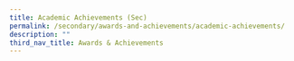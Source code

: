 ```yaml
---
title: Academic Achievements (Sec)
permalink: /secondary/awards-and-achievements/academic-achievements/
description: ""
third_nav_title: Awards & Achievements
---
```

